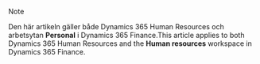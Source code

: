 > [!NOTE]
> <span data-ttu-id="fd6c8-101">Den här artikeln gäller både Dynamics 365 Human Resources och arbetsytan **Personal** i Dynamics 365 Finance.</span><span class="sxs-lookup"><span data-stu-id="fd6c8-101">This article applies to both Dynamics 365 Human Resources and the **Human resources** workspace in Dynamics 365 Finance.</span></span>